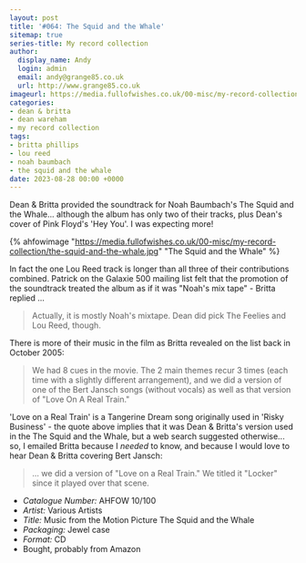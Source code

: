 ```yaml
---
layout: post
title: '#064: The Squid and the Whale'
sitemap: true
series-title: My record collection 
author:
  display_name: Andy
  login: admin
  email: andy@grange85.co.uk
  url: http://www.grange85.co.uk
imageurl: https://media.fullofwishes.co.uk/00-misc/my-record-collection/the-squid-and-the-whale.jpg
categories:
- dean & britta
- dean wareham
- my record collection
tags:
- britta phillips
- lou reed
- noah baumbach
- the squid and the whale
date: 2023-08-28 00:00 +0000
---
```

Dean & Britta provided the soundtrack for Noah Baumbach's The Squid and the Whale... although the album has only two of their tracks, plus Dean's cover of Pink Floyd's 'Hey You'. I was expecting more!

{% ahfowimage "https://media.fullofwishes.co.uk/00-misc/my-record-collection/the-squid-and-the-whale.jpg" "The Squid and the Whale" %}

In fact the one Lou Reed track is longer than all three of their contributions combined. Patrick on the Galaxie 500 mailing list felt that the promotion of the soundtrack treated the album as if it was "Noah's mix tape" - Britta replied ...

> Actually, it is mostly Noah's mixtape. Dean did pick The Feelies and Lou Reed, though.

There is more of their music in the film as Britta revealed on the list back in October 2005:

<!--more-->

> We had 8 cues in the movie. The 2 main themes recur 3 times  (each time with a slightly different arrangement), and we did a version of one of the Bert Jansch songs (without vocals) as well as that version of "Love On A Real Train."

'Love on a Real Train' is a Tangerine Dream song originally used in 'Risky Business' - the quote above implies that it was Dean & Britta's version used in the The Squid and the Whale, but a web search suggested otherwise... so, I emailed Britta because I _needed_ to know, and because I would love to hear Dean & Britta covering Bert Jansch:

> ... we did a version of "Love on a Real Train." We titled it "Locker" since it played over that scene.

 - *Catalogue Number:* AHFOW 10/100
 - *Artist:* Various Artists
 - *Title:* Music from the Motion Picture The Squid and the Whale
 - *Packaging:* Jewel case
 - *Format:* CD
 - Bought, probably from Amazon
